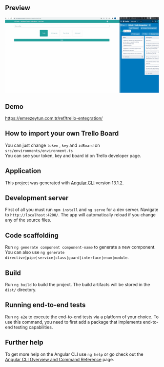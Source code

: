 ## Preview

<img src="https://github.com/emrezeytun/trello-entegration-Angular/blob/main/trello-entegration.gif">

## Demo

https://emrezeytun.com.tr/ref/trello-entegration/

## How to import your own Trello Board

You can just change `token` , `key` and `idBoard` on  `src/environments/environment.ts` <br>
You can see your token, key and board id on Trello developer page. 

## Application

This project was generated with [Angular CLI](https://github.com/angular/angular-cli) version 13.1.2.

## Development server

First of all you must run `npm install` and  `ng serve` for a dev server. Navigate to `http://localhost:4200/`. The app will automatically reload if you change any of the source files.

## Code scaffolding

Run `ng generate component component-name` to generate a new component. You can also use `ng generate directive|pipe|service|class|guard|interface|enum|module`.

## Build

Run `ng build` to build the project. The build artifacts will be stored in the `dist/` directory.

## Running end-to-end tests

Run `ng e2e` to execute the end-to-end tests via a platform of your choice. To use this command, you need to first add a package that implements end-to-end testing capabilities.

## Further help

To get more help on the Angular CLI use `ng help` or go check out the [Angular CLI Overview and Command Reference](https://angular.io/cli) page.
